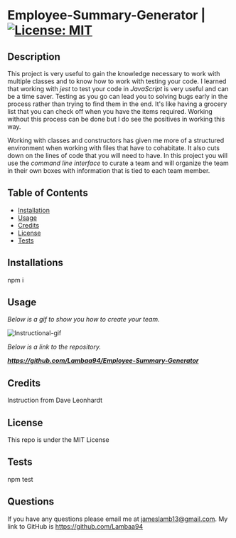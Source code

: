 # Employee-Summary-Generator | [![License: MIT](https://img.shields.io/badge/License-MIT-blue.svg)](https://opensource.org/licenses/MIT)


## Description
This project is very useful to gain the knowledge necessary to work with multiple classes and to know how to work with testing your code. I learned that working with *jest* to test your code in *JavaScript* is very useful and can be a time saver. Testing as you go can lead you to solving bugs early in the process rather than trying to find them in the end. It's like having a grocery list that you can check off when you have the items required. Working without this process can be done but I do see the positives in working this way. 

Working with classes and constructors has given me more of a structured environment when working with files that have to cohabitate. It also cuts down on the lines of code that you will need to have. In this project you will use the *command line interface* to curate a team and will organize the team in their own boxes with information that is tied to each team member.


## Table of Contents

* [Installation](#installation)
* [Usage](#usage)
* [Credits](#credits)
* [License](#license)
* [Tests](#tests)

## Installations

npm i

## Usage

*Below is a gif to show you how to create your team.*

![Instructional-gif](cliGif.gif)

*Below is a link to the repository.*

***https://github.com/Lambaa94/Employee-Summary-Generator***

## Credits

Instruction from Dave Leonhardt

## License

This repo is under the MIT License


## Tests

npm test

## Questions

If you have any questions please email me at jameslamb13@gmail.com. My link to GitHub is https://github.com/Lambaa94


